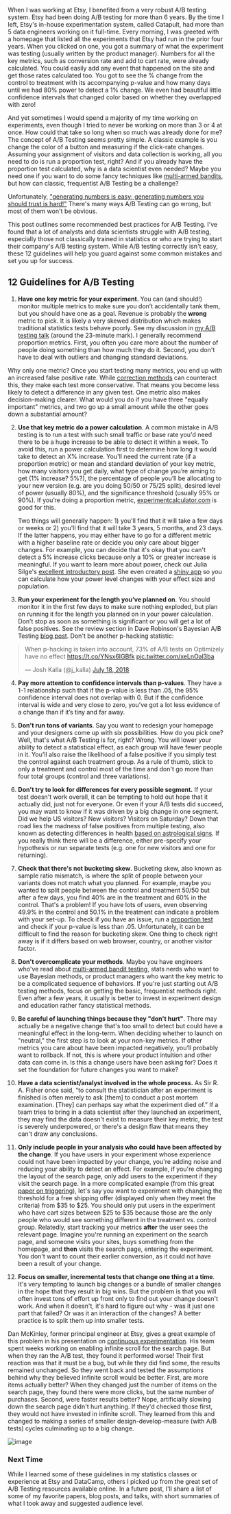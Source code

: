 When I was working at Etsy, I benefited from a very robust A/B testing system. Etsy had been doing A/B testing for more than 6 years. By the time I left, Etsy's in-house experimentation system, called Catapult, had more than 5 data engineers working on it full-time. Every morning, I was greeted with a homepage that listed all the experiments that Etsy had run in the prior four years. When you clicked on one, you got a summary of what the experiment was testing (usually written by the product manager). Numbers for all the key metrics, such as conversion rate and add to cart rate, were already calculated. You could easily add any event that happened on the site and get those rates calculated too. You got to see the % change from the control to treatment with its accompanying p-value and how many days until we had 80% power to detect a 1% change. We even had beautiful little confidence intervals that changed color based on whether they overlapped with zero! 

And yet sometimes I would spend a majority of my time working on experiments, even though I tried to never be working on more than 3 or 4 at once. How could that take so long when so much was already done for me? The concept of A/B Testing seems pretty simple. A classic example is you change the color of a button and measuring if the click-rate changes. Assuming your assignment of visitors and data collection is working, all you need to do is run a proportion test, right? And if you already have the proportion test calculated, why is a data scientist even needed? Maybe you need one if you want to do some fancy techniques like [multi-armed bandits](https://en.wikipedia.org/wiki/Multi-armed_bandit), but how can classic, frequentist A/B Testing be a challenge? 

Unfortunately, ["generating numbers is easy; generating numbers you should trust is hard!"](http://notes.stephenholiday.com/Five-Puzzling-Outcomes.pdf) There's many ways A/B Testing can go wrong, but most of them won't be obvious. 

This post outlines some recommended best practices for A/B Testing. I've found that a lot of analysts and data scientists struggle with A/B testing, especially those not classically trained in statistics or who are trying to start their company's A/B testing system. While A/B testing correctly isn't easy, these 12 guidelines will help you guard against some common mistakes and set you up for success.

## 12 Guidelines for A/B Testing

1) **Have one key metric for your experiment**. You can (and should!) monitor multiple metrics to make sure you don’t accidentally tank them, but you should have one as a goal. Revenue is probably the **wrong** metric to pick. It is likely a very skewed distribution which makes traditional statistics tests behave poorly. See my discussion in [my A/B testing talk](https://www.youtube.com/watch?v=SF-ryGgLOgQ) (around the 23-minute mark). I generally recommend proportion metrics. First, you often you care more about the number of people doing something than how much they do it. Second, you don't have to deal with outliers and changing standard deviations. 

Why only one metric? Once you start testing many metrics, you end up with an increased false positive rate. While [correction methods](https://en.wikipedia.org/wiki/Bonferroni_correction) can counteract this, they make each test more conservative. That means you become less likely to detect a difference in any given test. One metric also makes decision-making clearer. What would you do if you have three "equally important" metrics, and two go up a small amount while the other goes down a substantial amount?
      
2) **Use that key metric do a power calculation**. A common mistake in A/B testing is to run a test with such small traffic or base rate you'd need there to be a huge increase to be able to detect it within a week. To avoid this, run a power calculation first to determine how long it would take to detect an X% increase. You'll need the current rate (if a proportion metric) or mean and standard deviation of your key metric, how many visitors you get daily, what type of change you’re aiming to get (1% increase? 5%?), the percentage of people you’ll be allocating to your new version (e.g. are you doing 50/50 or 75/25 split), desired level of power (usually 80%), and the significance threshold (usually 95% or 90%). If you’re doing a proportion metric, [experimentcalculator.com](experimentcalculator.com) is good for this. 
  
   Two things will generally happen: 1) you'll find that it will take a few days or weeks or 2) you'll find that it will take 3 years, 5 months, and 23 days. If the latter happens, you may either have to go for a different metric with a higher baseline rate or decide you only care about bigger changes. For example, you can decide that it's okay that you can't detect a 5% increase clicks because only a 10% or greater increase is meaningful. If you want to learn more about power, check out Julia Silge's [excellent introductory post](https://juliasilge.com/blog/ab-testing/). She even created a [shiny app](https://juliasilge.shinyapps.io/power-app/) so you can calculate how your power level changes with your effect size and population. 

3) **Run your experiment for the length you’ve planned on**. You should monitor it in the first few days to make sure nothing exploded, but plan on running it for the length you planned on in your power calculation. Don’t stop as soon as something is significant or you will get a lot of false positives. See the review section in Dave Robinson's Bayesian A/B Testing [blog post](http://varianceexplained.org/r/bayesian-ab-testing/). Don't be another p-hacking statistic:

<blockquote class="twitter-tweet"><p lang="en" dir="ltr">When p-hacking is taken into account, 73% of A/B tests on Optimizely have no effect <a href="https://t.co/YNsx6IGBfk">https://t.co/YNsx6IGBfk</a> <a href="https://t.co/xeLnOal3ba">pic.twitter.com/xeLnOal3ba</a></p>&mdash; Josh Kalla (@j_kalla) <a href="https://twitter.com/j_kalla/status/1019629420158447616?ref_src=twsrc%5Etfw">July 18, 2018</a></blockquote> <script async src="https://platform.twitter.com/widgets.js" charset="utf-8"></script>

4) **Pay more attention to confidence intervals than p-values**. They have a 1-1 relationship such that if the p-value is less than .05, the 95% confidence interval does not overlap with 0. But if the confidence interval is wide and very close to zero, you’ve got a lot less evidence of a change than if it’s tiny and far away. 

5) **Don't run tons of variants**. Say you want to redesign your homepage and your designers come up with six possibilities. How do you pick one? Well, that's what A/B Testing is for, right? Wrong. You will lower your ability to detect a statistical effect, as each group will have fewer people in it. You'll also raise the likelihood of a false positive if you simply test the control against each treatment group. As a rule of thumb, stick to only a treatment and control most of the time and don't go more than four total groups (control and three variations). 

6) **Don't try to look for differences for every possible segment.** If your test doesn't work overall, it can be tempting to hold out hope that it actually did, just not for everyone. Or even if your A/B tests did succeed, you may want to know if it was driven by a big change in one segment. Did we help US visitors? New visitors? Visitors on Saturday? Down that road lies the madness of false positives from multiple testing, also known as detecting differences in health [based on astrological signs](https://pdfs.semanticscholar.org/d00a/678b0d09eaef4902c778821c52dc5ac53e58.pdf). If you really think there will be a difference, either pre-specify your hypothesis or run separate tests (e.g. one for new visitors and one for returning). 

7) **Check that there's not bucketing skew**. Bucketing skew, also known as sample ratio mismatch, is where the split of people between your variants does not match what you planned. For example, maybe you wanted to split people between the control and treatment 50/50 but after a few days, you find 40% are in the treatment and 60% in the control. That's a problem! If you have lots of users, even observing 49.9% in the control and 50.1% in the treatment can indicate a problem with your set-up. To check if you have an issue, run a [proportion test](https://www.medcalc.org/calc/test_one_proportion.php) and check if your p-value is less than .05. Unfortunately, it can be difficult to find the reason for bucketing skew. One thing to check right away is if it differs based on web browser, country, or another visitor factor.

8) **Don't overcomplicate your methods**. Maybe you have engineers who've read about [multi-armed bandit testing](http://stevehanov.ca/blog/index.php?id=132), stats nerds who want to use Bayesian methods, or product managers who want the key metric to be a complicated sequence of behaviors. If you're just starting out A/B testing methods, focus on getting the basic, frequentist methods right. Even after a few years, it usually is better to invest in experiment design and education rather fancy statistical methods. 

9) **Be careful of launching things because they "don't hurt"**. There may actually be a negative change that's too small to detect but could have a meaningful effect in the long-term. When deciding whether to launch on "neutral," the first step is to look at your non-key metrics. If other metrics you care about have been impacted negatively, you’ll probably want to rollback. If not, this is where your product intuition and other data can come in. Is this a change users have been asking for? Does it set the foundation for future changes you want to make? 

10) **Have a data scientist/analyst involved in the whole process.** As Sir R. A. Fisher once said, “to consult the statistician after an experiment is finished is often merely to ask [them] to conduct a post mortem examination. [They] can perhaps say what the experiment died of.” If a team tries to bring in a data scientist after they launched an experiment, they may find the data doesn't exist to measure their key metric, the test is severely underpowered, or there's a design flaw that means they can't draw any conclusions. 

11) **Only include people in your analysis who could have been affected by the change**. If you have users in your experiment whose experience could not have been impacted by your change, you're adding noise and reducing your ability to detect an effect. For example, if you're changing the layout of the search page, only add users to the experiment if they visit the search page. In a more complicated example (from this great [paper on triggering](https://onedrive.live.com/view.aspx?resid=8612090E610871E4!287400&ithint=file%2cdocx&app=Word&authkey=!AOW7nw7IZ4STtgk)), let's say you want to experiment with changing the threshold for a free shipping offer (displayed only when they meet the criteria) from $35 to $25. You should only put users in the experiment who have cart sizes between $25 to $35 because those are the only people who would see something different in the treatment vs. control group. Relatedly, start tracking your metrics **after** the user sees the relevant page. Imagine you're running an experiment on the search page, and someone visits your sites, buys something from the homepage, and **then** visits the search page, entering the experiment. You don't want to count their earlier conversion, as it could not have been a result of your change.

12) **Focus on smaller, incremental tests that change one thing at a time**. It's very tempting to launch big changes or a bundle of smaller changes in the hope that they result in big wins. But the problem is that you will often invest tons of effort up front only to find out your change doesn't work. And when it doesn't, it's hard to figure out why - was it just one part that failed? Or was it an interaction of the changes? A better practice is to split them up into smaller tests. 

Dan McKinley, former principal engineer at Etsy, gives a great example of this problem in his presentation on [continuous experimentation](http://mcfunley.com/design-for-continuous-experimentation). His team spent weeks working on enabling infinite scroll for the search page. But when they ran the A/B test, they found it performed worse! Their first reaction was that it must be a bug, but while they did find some, the results remained unchanged. So they went back and tested the assumptions behind why they believed infinite scroll would be better. First, are more items actually better? When they changed just the number of items on the search page, they found there were more clicks, but the same number of purchases. Second, were faster results better? Nope, artificially slowing down the search page didn't hurt anything. If they'd checked those first, they would not have invested in infinite scroll. They learned from this and changed to making a series of smaller design-develop-measure (with A/B tests) cycles culminating up to a big change. 

![image](https://user-images.githubusercontent.com/17410158/43725575-df8c8ca0-996a-11e8-8674-29f5ab634469.png)

### Next Time

While I learned some of these guidelines in my statistics classes or experience at Etsy and DataCamp, others I picked up from the great set of A/B Testing resources available online. In a future post, I'll share a list of some of my favorite papers, blog posts, and talks, with short summaries of what I took away and suggested audience level. 
